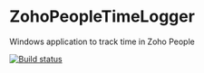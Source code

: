 # ZohoPeopleTimeLogger
Windows application to track time in Zoho People

[![Build status](https://ci.appveyor.com/api/projects/status/7i42yxb10om0h8u3?svg=true)](https://ci.appveyor.com/project/druss/zohopeopletimelogger)